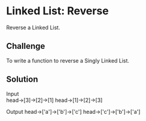 # Linked List: Reverse

Reverse a Linked List.

## Challenge

To write a function to reverse a Singly Linked List.

## Solution

Input	
head->[3]->[2]->[1]	head->[1]->[2]->[3]

Output
head->['a']->['b']->['c']	head->['c']->['b']->['a']
